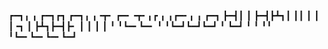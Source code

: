 ┏━┓╻  ╻     ┏━┓┏┓ ┏━┓╻ ╻╺┳╸   ┏━╸╺┳╸╻┏ ╻ ╻┏━╸╻  ╻  ┏━┓
┣━┫┃  ┃     ┣━┫┣┻┓┃ ┃┃ ┃ ┃    ┃╺┓ ┃ ┣┻┓┣━┫┣╸ ┃  ┃  ┃ ┃
╹ ╹┗━╸┗━╸   ╹ ╹┗━┛┗━┛┗━┛ ╹    ┗━┛ ╹ ╹ ╹╹ ╹┗━╸┗━╸┗━╸┗━┛

